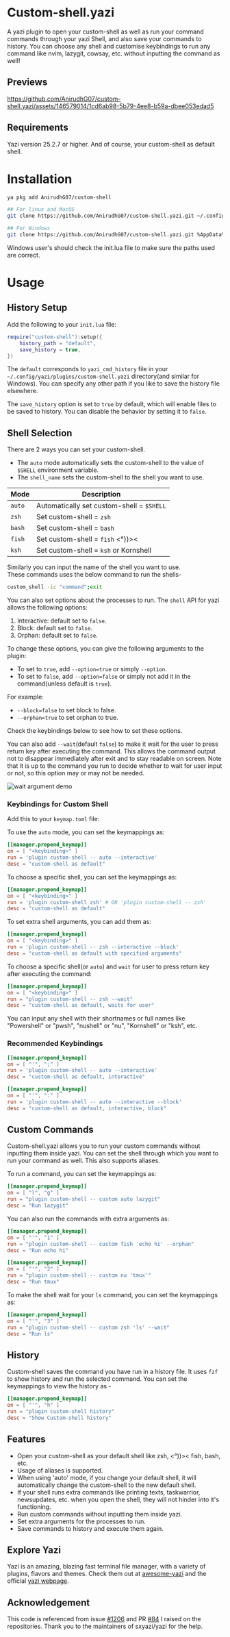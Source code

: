 # Custom-shell.yazi

A yazi plugin to open your custom-shell as well as run your command commands through your yazi Shell, and also save your commands to history.
You can choose any shell and customise keybindings to run any command like nvim, lazygit, cowsay, etc. without inputting the command as well!

## Previews

https://github.com/AnirudhG07/custom-shell.yazi/assets/146579014/1cd6ab98-5b79-4ee8-b59a-dbee053edad5

## Requirements

Yazi version 25.2.7 or higher. And of course, your custom-shell as default shell.

# Installation

```bash
ya pkg add AnirudhG07/custom-shell

## For linux and MacOS
git clone https://github.com/AnirudhG07/custom-shell.yazi.git ~/.config/yazi/plugins/custom-shell.yazi

## For Windows
git clone https://github.com/AnirudhG07/custom-shell.yazi.git %AppData%\yazi\config\plugins\custom-shell.yazi
```

Windows user's should check the init.lua file to make sure the paths used are correct.

# Usage

## History Setup

Add the following to your `init.lua` file:

```lua
require("custom-shell"):setup({
    history_path = "default",
    save_history = true,
})
```

The `default` corresponds to `yazi_cmd_history` file in your `~/.config/yazi/plugins/custom-shell.yazi` directory(and similar for Windows). You can specify any other path if you like to save the history file elsewhere.

The `save_history` option is set to `true` by default, which will enable files to be saved to history. You can disable the behavior by setting it to `false`.

## Shell Selection

There are 2 ways you can set your custom-shell.

- The `auto` mode automatically sets the custom-shell to the value of `$SHELL` environment variable.
- The `shell_name` sets the custom-shell to the shell you want to use.

| **Mode** | **Description**                           |
| -------- | ----------------------------------------- |
| `auto`   | Automatically set custom-shell = `$SHELL` |
| `zsh`    | Set custom-shell = `zsh`                  |
| `bash`   | Set custom-shell = `bash`                 |
| `fish`   | Set custom-shell = `fish` <°))><          |
| `ksh`    | Set custom-shell = `ksh` or Kornshell     |

Similarly you can input the name of the shell you want to use.
<br>
These commands uses the below command to run the shells-

```bash
custom_shell -ic "command";exit
```

You can also set options about the processes to run. The `shell` API for yazi allows the following options:

1. Interactive: default set to `false`.
2. Block: default set to `false`.
3. Orphan: default set to `false`.

To change these options, you can give the following arguments to the plugin:

- To set to `true`, add `--option=true` or simply `--option`.
- To set to `false`, add `--option=false` or simply not add it in the command(unless default is `true`).

For example:

- `--block=false` to set block to false.
- `--orphan=true` to set orphan to true.

Check the keybindings below to see how to set these options.

You can also add `--wait`(default `false`) to make it wait for the user to press return key after executing the command. This allows the command output not to disappear immediately after exit and to stay readable on screen. Note that it is up to the command you run to decide whether to wait for user input or not, so this option may or may not be needed.

![wait argument demo](.assets/wait_demo.gif)

### Keybindings for Custom Shell

Add this to your `keymap.toml` file:

To use the `auto` mode, you can set the keymappings as:

```toml
[[manager.prepend_keymap]]
on = [ "<keybinding>" ]
run = 'plugin custom-shell -- auto --interactive'
desc = "custom-shell as default"
```

To choose a specific shell, you can set the keymappings as:

```toml
[[manager.prepend_keymap]]
on = [ "<keybinding>" ]
run = 'plugin custom-shell zsh' # OR 'plugin custom-shell -- zsh'
desc = "custom-shell as default"
```

To set extra shell arguments, you can add them as:

```toml
[[manager.prepend_keymap]]
on = [ "<keybinding>" ]
run = 'plugin custom-shell -- zsh --interactive --block'
desc = "custom-shell as default with specified arguments"
```

To choose a specific shell(or `auto`) and `wait` for user to press return key after executing the command:

```toml
[[manager.prepend_keymap]]
on = [ "<keybinding>" ]
run = "plugin custom-shell -- zsh --wait"
desc = "custom-shell as default, waits for user"
```

You can input any shell with their shortnames or full names like "Powershell" or "pwsh", "nushell" or "nu", "Kornshell" or "ksh", etc.

### Recommended Keybindings

```toml
[[manager.prepend_keymap]]
on = [ "'", ";" ]
run = 'plugin custom-shell -- auto --interactive'
desc = "custom-shell as default, interactive"
```

```toml
[[manager.prepend_keymap]]
on = [ "'", ":" ]
run = 'plugin custom-shell -- auto --interactive --block'
desc = "custom-shell as default, interactive, block"
```

## Custom Commands

Custom-shell.yazi allows you to run your custom commands without inputting them inside yazi. You can set the shell through which you want to run your command as well. This also supports aliases.

To run a command, you can set the keymappings as:

```toml
[[manager.prepend_keymap]]
on = [ "l", "g" ]
run = "plugin custom-shell -- custom auto lazygit"
desc = "Run lazygit"
```

You can also run the commands with extra arguments as:

```toml
[[manager.prepend_keymap]]
on = [ "'", "1" ]
run = "plugin custom-shell -- custom fish 'echo hi' --orphan"
desc = "Run echo hi"
```

```toml
[[manager.prepend_keymap]]
on = [ "'", "2" ]
run = "plugin custom-shell -- custom nu 'tmux'"
desc = "Run tmux"
```

To make the shell wait for your `ls` command, you can set the keymappings as:

```toml
[[manager.prepend_keymap]]
on = [ "'", "3" ]
run = "plugin custom-shell -- custom zsh 'ls' --wait"
desc = "Run ls"
```

## History

Custom-shell saves the command you have run in a history file. It uses `fzf` to show history and run the selected command. You can set the keymappings to view the history as -

```toml
[[manager.prepend_keymap]]
on = [ "'", "h" ]
run = "plugin custom-shell history"
desc = "Show Custom-shell history"
```

## Features

- Open your custom-shell as your default shell like zsh, <°))>< fish, bash, etc.
- Usage of aliases is supported.
- When using 'auto' mode, if you change your default shell, it will automatically change the custom-shell to the new default shell.
- If your shell runs extra commands like printing texts, taskwarrior, newsupdates, etc. when you open the shell, they will not hinder into it's functioning.
- Run custom commands without inputting them inside yazi.
- Set extra arguments for the processes to run.
- Save commands to history and execute them again.

## Explore Yazi

Yazi is an amazing, blazing fast terminal file manager, with a variety of plugins, flavors and themes. Check them out at [awesome-yazi](https://github.com/AnirudhG07/awesome-yazi) and the official [yazi webpage](https://yazi-rs.github.io/).

## Acknowledgement

This code is referenced from issue [#1206](https://github.com/sxyazi/yazi/issues/1206) and PR [#84](https://github.com/yazi-rs/yazi-rs.github.io/pull/84) I raised on the repositories. Thank you to the maintainers of sxyazi/yazi for the help.
